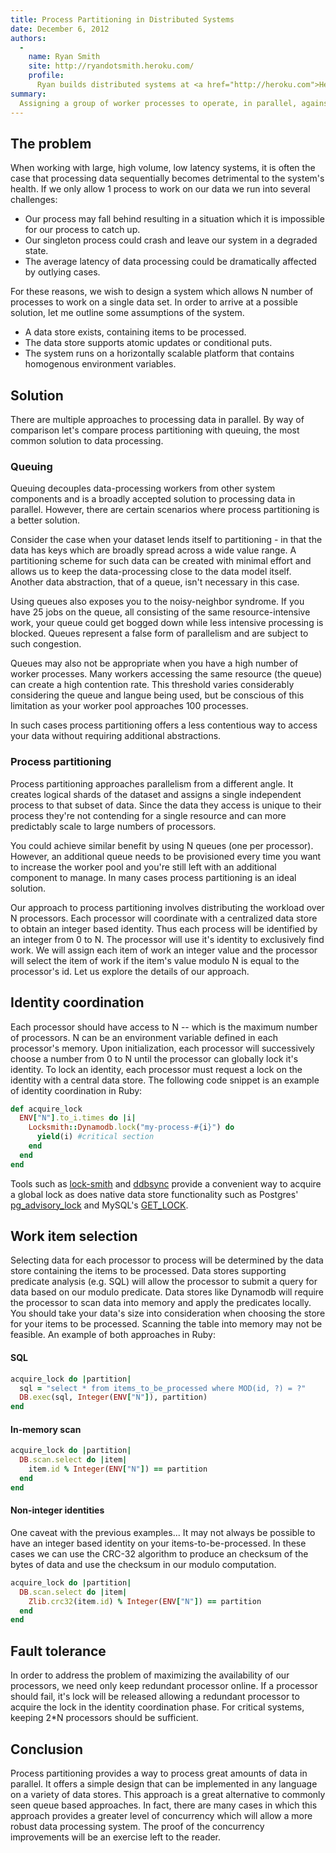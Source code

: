 ```yaml
---
title: Process Partitioning in Distributed Systems
date: December 6, 2012
authors:
  -
    name: Ryan Smith
    site: http://ryandotsmith.heroku.com/
    profile:
      Ryan builds distributed systems at <a href="http://heroku.com">Heroku</a>. His writing is motivated by many successes and failures experienced with production systems at Heroku.
summary:
  Assigning a group of worker processes to operate, in parallel, against a large dataset is a very efficient approach to data processing. Process partitioning is a scalable approach for coordinating work across a pool of independent workers.
---
```


## The problem

When working with large, high volume, low latency systems, it is often the case that processing data sequentially becomes detrimental to the system's health. If we only allow 1 process to work on our data we run into several challenges:

* Our process may fall behind resulting in a situation which it is impossible for our process to catch up.
* Our singleton process could crash and leave our system in a degraded state.
* The average latency of data processing could be dramatically affected by outlying cases.

For these reasons, we wish to design a system which allows N number of processes to work on a single data set. In order to arrive at a possible solution, let me outline some assumptions of the system.

* A data store exists, containing items to be processed.
* The data store supports atomic updates or conditional puts.
* The system runs on a horizontally scalable platform that contains homogenous environment variables.

## Solution

There are multiple approaches to processing data in parallel. By way of comparison let's compare process partitioning with queuing, the most common solution to data processing.

### Queuing

Queuing decouples data-processing workers from other system components and is a broadly accepted solution to processing data in parallel. However, there are certain scenarios where process partitioning is a better solution.

Consider the case when your dataset lends itself to partitioning - in that the data has keys which are broadly spread across a wide value range. A partitioning scheme for such data can be created with minimal effort and allows us to keep the data-processing close to the data model itself. Another data abstraction, that of a queue, isn't necessary in this case.

Using queues also exposes you to the noisy-neighbor syndrome. If you have 25 jobs on the queue, all consisting of the same resource-intensive work, your queue could get bogged down while less intensive processing is blocked. Queues represent a false form of parallelism and are subject to such congestion.

Queues may also not be appropriate when you have a high number of worker processes. Many workers accessing the same resource (the queue) can create a high contention rate. This threshold varies considerably considering the queue and langue being used, but be conscious of this limitation as your worker pool approaches 100 processes.

In such cases process partitioning offers a less contentious way to access your data without requiring additional abstractions.

### Process partitioning

Process partitioning approaches parallelism from a different angle. It creates logical shards of the dataset and assigns a single independent process to that subset of data. Since the data they access is unique to their process they're not contending for a single resource and can more predictably scale to large numbers of processors.

You could achieve similar benefit by using N queues (one per processor). However, an additional queue needs to be provisioned every time you want to increase the worker pool and you're still left with an additional component to manage. In many cases process partitioning is an ideal solution.

Our approach to process partitioning involves distributing the workload over N processors. Each processor will coordinate with a centralized data store to obtain an integer based identity. Thus each process will be identified by an integer from 0 to N. The processor will use it's identity to exclusively find work. We will assign each item of work an integer value and the processor will select the item of work if the item's value modulo N is equal to the processor's id. Let us explore the details of our approach.

## Identity coordination

Each processor should have access to N -- which is the maximum number of processors. N can be an environment variable defined in each processor's memory. Upon initialization, each processor will successively choose a number from 0 to N until the processor can globally lock it's identity. To lock an identity, each processor must request a lock on the identity with a central data store. The following code snippet is an example of identity coordination in Ruby:

```ruby
def acquire_lock
  ENV["N"].to_i.times do |i|
    Locksmith::Dynamodb.lock("my-process-#{i}") do
      yield(i) #critical section
    end
  end
end
```

Tools such as [lock-smith](https://github.com/ryandotsmith/lock-smith) and [ddbsync](https://github.com/ryandotsmith/ddbsync) provide a convenient way to acquire a global lock as does native data store functionality such as Postgres' [pg_advisory_lock](http://www.postgresql.org/docs/9.1/static/functions-admin.html#FUNCTIONS-ADVISORY-LOCKS) and MySQL's [GET_LOCK](http://dev.mysql.com/doc/refman/5.5/en/miscellaneous-functions.html#function_get-lock).

## Work item selection

Selecting data for each processor to process will be determined by the data store containing the items to be processed. Data stores supporting predicate analysis (e.g. SQL) will allow the processor to submit a query for data based on our modulo predicate. Data stores like Dynamodb will require the processor to scan data into memory and apply the predicates locally. You should take your data's size into consideration when choosing the store for your items to be processed. Scanning the table into memory may not be feasible. An example of both approaches in Ruby:

#### SQL

```ruby
acquire_lock do |partition|
  sql = "select * from items_to_be_processed where MOD(id, ?) = ?"
  DB.exec(sql, Integer(ENV["N"]), partition)
end
```

#### In-memory scan

```ruby
acquire_lock do |partition|
  DB.scan.select do |item|
    item.id % Integer(ENV["N"]) == partition
  end
end
```

#### Non-integer identities

One caveat with the previous examples... It may not always be possible to have an integer based identity on your items-to-be-processed. In these cases we can use the CRC-32 algorithm to produce an checksum of the bytes of data and use the checksum in our modulo computation.

```ruby
acquire_lock do |partition|
  DB.scan.select do |item|
    Zlib.crc32(item.id) % Integer(ENV["N"]) == partition
  end
end
```

## Fault tolerance

In order to address the problem of maximizing the availability of our processors, we need only keep redundant processor online. If a processor should fail, it's lock will be released allowing a redundant processor to acquire the lock in the identity coordination phase. For critical systems, keeping 2*N processors should be sufficient.

## Conclusion

Process partitioning provides a way to process great amounts of data in parallel. It offers a simple design that can be implemented in any language on a variety of data stores. This approach is a great alternative to commonly seen queue based approaches. In fact, there are many cases in which this approach provides a greater level of concurrency which will allow a more robust data processing system. The proof of the concurrency improvements will be an exercise left to the reader.